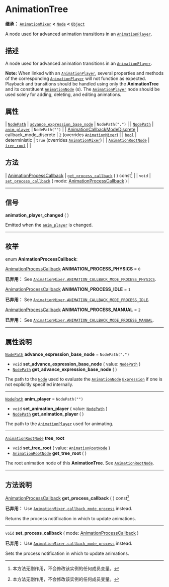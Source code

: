<!-- ⚠ 请勿编辑本文件 ⚠ -->
<!-- 本文档使用脚本从 WeDot 引擎源码仓库生成。 -->
<!-- 生成脚本：https://github.com/WeDot-Engine/WeDot/tree/4.3/doc/tools/make_md.py； -->
<!-- 原文件：https://github.com/WeDot-Engine/WeDot/tree/4.3/doc/classes/AnimationTree.xml。 -->

<div id="_class_animationtree"></div>

# AnimationTree

**继承：** [`AnimationMixer`](class_animationmixer.md) **<** [`Node`](class_node.md) **<** [`Object`](class_object.md)

A node used for advanced animation transitions in an [`AnimationPlayer`](class_animationplayer.md).

## 描述

A node used for advanced animation transitions in an [`AnimationPlayer`](class_animationplayer.md).

 **Note:** When linked with an [`AnimationPlayer`](class_animationplayer.md), several properties and methods of the corresponding [`AnimationPlayer`](class_animationplayer.md) will not function as expected. Playback and transitions should be handled using only the **AnimationTree** and its constituent [`AnimationNode`](class_animationnode.md) (s). The [`AnimationPlayer`](class_animationplayer.md) node should be used solely for adding, deleting, and editing animations.

## 属性

| [`NodePath`](class_nodepath.md)                                                     | [`advance_expression_base_node`](#class_animationtree_property_advance_expression_base_node) | ``NodePath(".")``                                                                           |
| [`NodePath`](class_nodepath.md)                                                     | [`anim_player`](#class_animationtree_property_anim_player)                                   | ``NodePath("")``                                                                            |
| [AnimationCallbackModeDiscrete](#enum_animationmixer_animationcallbackmodediscrete) | callback_mode_discrete                                                                       | ``2`` (overrides [`AnimationMixer`](#class_animationmixer_property_callback_mode_discrete)) |
| [`bool`](class_bool.md)                                                             | deterministic                                                                                | ``true`` (overrides [`AnimationMixer`](#class_animationmixer_property_deterministic))       |
| [`AnimationRootNode`](class_animationrootnode.md)                                   | [`tree_root`](#class_animationtree_property_tree_root)                                       |                                                                                             |

## 方法

| [AnimationProcessCallback](#enum_animationtree_animationprocesscallback) | [`get_process_callback`](#class_animationtree_method_get_process_callback) ( ) const[^const]                                                                  |
| `void`                                                                   | [`set_process_callback`](#class_animationtree_method_set_process_callback) ( mode: [AnimationProcessCallback](#enum_animationtree_animationprocesscallback) ) |

<!-- rst-class:: classref-section-separator -->

---

## 信号

<div id="_class_class_animationtree_signal_animation_player_changed"></div>

**animation_player_changed** ( ) <div id="class_animationtree_signal_animation_player_changed"></div>

Emitted when the [`anim_player`](#class_animationtree_property_anim_player) is changed.

<!-- rst-class:: classref-section-separator -->

---

## 枚举

<div id="_class_enum_animationtree_animationprocesscallback"></div>

enum **AnimationProcessCallback**: <div id="enum_animationtree_animationprocesscallback"></div>

<div id="_class_animationtree_constant_animation_process_physics"></div>

[AnimationProcessCallback](#enum_animationtree_animationprocesscallback) **ANIMATION_PROCESS_PHYSICS** = ``0``

**已弃用：** See [`AnimationMixer.ANIMATION_CALLBACK_MODE_PROCESS_PHYSICS`](#class_animationmixer_constant_animation_callback_mode_process_physics).



<div id="_class_animationtree_constant_animation_process_idle"></div>

[AnimationProcessCallback](#enum_animationtree_animationprocesscallback) **ANIMATION_PROCESS_IDLE** = ``1``

**已弃用：** See [`AnimationMixer.ANIMATION_CALLBACK_MODE_PROCESS_IDLE`](#class_animationmixer_constant_animation_callback_mode_process_idle).



<div id="_class_animationtree_constant_animation_process_manual"></div>

[AnimationProcessCallback](#enum_animationtree_animationprocesscallback) **ANIMATION_PROCESS_MANUAL** = ``2``

**已弃用：** See [`AnimationMixer.ANIMATION_CALLBACK_MODE_PROCESS_MANUAL`](#class_animationmixer_constant_animation_callback_mode_process_manual).



<!-- rst-class:: classref-section-separator -->

---

## 属性说明

<div id="_class_animationtree_property_advance_expression_base_node"></div>

[`NodePath`](class_nodepath.md) **advance_expression_base_node** = ``NodePath(".")`` <div id="class_animationtree_property_advance_expression_base_node"></div>

- `void` **set_advance_expression_base_node** ( value: [`NodePath`](class_nodepath.md) )
- [`NodePath`](class_nodepath.md) **get_advance_expression_base_node** ( )

The path to the [`Node`](class_node.md) used to evaluate the [`AnimationNode`](class_animationnode.md) [`Expression`](class_expression.md) if one is not explicitly specified internally.

<!-- rst-class:: classref-item-separator -->

---

<div id="_class_animationtree_property_anim_player"></div>

[`NodePath`](class_nodepath.md) **anim_player** = ``NodePath("")`` <div id="class_animationtree_property_anim_player"></div>

- `void` **set_animation_player** ( value: [`NodePath`](class_nodepath.md) )
- [`NodePath`](class_nodepath.md) **get_animation_player** ( )

The path to the [`AnimationPlayer`](class_animationplayer.md) used for animating.

<!-- rst-class:: classref-item-separator -->

---

<div id="_class_animationtree_property_tree_root"></div>

[`AnimationRootNode`](class_animationrootnode.md) **tree_root** <div id="class_animationtree_property_tree_root"></div>

- `void` **set_tree_root** ( value: [`AnimationRootNode`](class_animationrootnode.md) )
- [`AnimationRootNode`](class_animationrootnode.md) **get_tree_root** ( )

The root animation node of this **AnimationTree**. See [`AnimationRootNode`](class_animationrootnode.md).

<!-- rst-class:: classref-section-separator -->

---

## 方法说明

<div id="_class_animationtree_method_get_process_callback"></div>

[AnimationProcessCallback](#enum_animationtree_animationprocesscallback) **get_process_callback** ( ) const[^const]<div id="class_animationtree_method_get_process_callback"></div>

**已弃用：** Use [`AnimationMixer.callback_mode_process`](#class_animationmixer_property_callback_mode_process) instead.

Returns the process notification in which to update animations.

<!-- rst-class:: classref-item-separator -->

---

<div id="_class_animationtree_method_set_process_callback"></div>

`void` **set_process_callback** ( mode: [AnimationProcessCallback](#enum_animationtree_animationprocesscallback) )<div id="class_animationtree_method_set_process_callback"></div>

**已弃用：** Use [`AnimationMixer.callback_mode_process`](#class_animationmixer_property_callback_mode_process) instead.

Sets the process notification in which to update animations.

[^virtual]: 本方法通常需要用户覆盖才能生效。
[^const]: 本方法无副作用，不会修改该实例的任何成员变量。
[^vararg]: 本方法除了能接受在此处描述的参数外，还能够继续接受任意数量的参数。
[^constructor]: 本方法用于构造某个类型。
[^static]: 调用本方法无需实例，可直接使用类名进行调用。
[^operator]: 本方法描述的是使用本类型作为左操作数的有效运算符。
[^bitfield]: 这个值是由下列位标志构成位掩码的整数。
[^void]: 无返回值。
